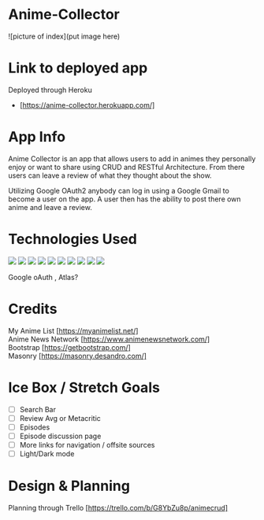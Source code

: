 # Anime-Collector
![picture of index](put image here)
# Link to deployed app 
Deployed through Heroku
- [https://anime-collector.herokuapp.com/]
<!-- start of description -->
# App Info
Anime Collector is an app that allows users to add in animes they personally enjoy or want to share using CRUD and RESTful Architecture. From there users can leave a review of what they thought about the show.

Utilizing Google OAuth2 anybody can log in using a Google Gmail to become a user on the app. A user then has the ability to post there own anime and leave a review. 

# Technologies Used 
<img src="https://img.shields.io/badge/JavaScript-323330?style=for-the-badge&logo=javascript&logoColor=F7DF1E"/>
<img src="https://img.shields.io/badge/CSS3-1572B6?style=for-the-badge&logo=css3&logoColor=white"/>
<img src="https://img.shields.io/badge/HTML5-E34F26?style=for-the-badge&logo=html5&logoColor=white"/>
<img src="https://img.shields.io/badge/GIT-E44C30?style=for-the-badge&logo=git&logoColor=white"/>

<img src="https://img.shields.io/badge/MongoDB-4EA94B?style=for-the-badge&logo=mongodb&logoColor=white"/>
<img src="https://img.shields.io/badge/-Mongoose-inactive?logo=MongoDB&logoColor=white&style=flat-square"/>
<img src="https://img.shields.io/badge/Node.js-339933?style=for-the-badge&logo=nodedotjs&logoColor=white"/>
<img src="https://img.shields.io/badge/Heroku-430098?style=for-the-badge&logo=heroku&logoColor=white"/>
<img src="https://img.shields.io/badge/Express.js-404D59?style=flat-square)"/>


<img src="https://img.shields.io/badge/Bootstrap-563D7C?style=for-the-badge&logo=bootstrap&logoColor=white"/>

 Google oAuth , Atlas?

# Credits 
My Anime List
[https://myanimelist.net/]<br>
Anime News Network
[https://www.animenewsnetwork.com/]<br>
Bootstrap
[https://getbootstrap.com/]<br>
Masonry
[https://masonry.desandro.com/]<br>

# Ice Box / Stretch Goals
- [ ] Search Bar
- [ ] Review Avg or Metacritic
- [ ] Episodes
- [ ] Episode discussion page
- [ ] More links for navigation / offsite sources
- [ ] Light/Dark mode

# Design & Planning
Planning through Trello
[https://trello.com/b/G8YbZu8p/animecrud]

